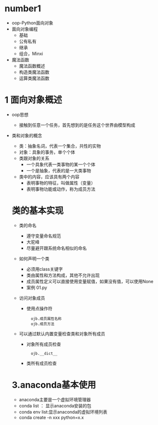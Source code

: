 # number1
- oop-Python面向对象
- 面向对象编程
    - 基础
    - 公有私有
    - 继承
    - 组合，Minxi
- 魔法函数
    - 魔法函数概述
    - 构造类魔法函数
    - 运算类魔法函数
# 1 面向对象概述
- oop思想
    - 接触到任意一个任务，首先想到的是任务这个世界由模型构成
- 类和对象的概念
    - 类：抽象名词，代表一个集合，共性的实物
    - 对象：具象的事务，单个个体
    - 类跟对象的关系
        - 一个具象代表一类事物的某一个个体
        - 一个是抽象，代表的是一大类事物
    - 类中的内容，应该具有两个内容
        - 表明事物的特征，叫做属性（变量）
        - 表明事物功能或动作，称为成员方法
    # 类的基本实现
    - 类的命名
        - 遵守变量命名规范
        - 大驼峰
        - 尽量避开跟系统命名相似的命名
    - 如何声明一个类
        - 必须用class关键字
        - 类由属性和方法构成，其他不允许出现
        - 成员属性定义可以直接使用变量赋值，如果没有值，可以使用None
        - 案例 01.py
        
    - 访问对象成员
        - 使用点操作符
        
                ojb.成员属性名称
                ojb.成员方法
                
    - 可以通过默认内置变量检查类和对象所有成员
        - 对象所有成员检查
                
                ojb.__dict__
                
        - 类所有成员检查
        
     # 3.anaconda基本使用
     - anaconda主要是一个虚拟环境管理器
     - conda list ： 显示anaconda安装的包
     - conda env list:显示anaconda的虚拟环境列表
     - conda create -n xxx python=x.x
     